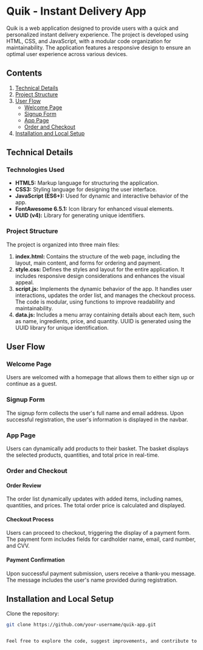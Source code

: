 # Quik - Instant Delivery App

Quik is a web application designed to provide users with a quick and personalized instant delivery experience. The project is developed using HTML, CSS, and JavaScript, with a modular code organization for maintainability. The application features a responsive design to ensure an optimal user experience across various devices.

## Contents

1. [Technical Details](#technical-details)
2. [Project Structure](#project-structure)
3. [User Flow](#user-flow)
   - [Welcome Page](#welcome-page)
   - [Signup Form](#signup-form)
   - [App Page](#app-page)
   - [Order and Checkout](#order-and-checkout)
4. [Installation and Local Setup](#installation-and-local-setup)

## Technical Details

### Technologies Used

- **HTML5:** Markup language for structuring the application.
- **CSS3:** Styling language for designing the user interface.
- **JavaScript (ES6+):** Used for dynamic and interactive behavior of the app.
- **FontAwesome 6.5.1:** Icon library for enhanced visual elements.
- **UUID (v4):** Library for generating unique identifiers.

### Project Structure

The project is organized into three main files:

1. **index.html:** Contains the structure of the web page, including the layout, main content, and forms for ordering and payment.
2. **style.css:** Defines the styles and layout for the entire application. It includes responsive design considerations and enhances the visual appeal.
3. **script.js:** Implements the dynamic behavior of the app. It handles user interactions, updates the order list, and manages the checkout process. The code is modular, using functions to improve readability and maintainability.
4. **data.js:** Includes a menu array containing details about each item, such as name, ingredients, price, and quantity. UUID is generated using the UUID library for unique identification.

## User Flow

### Welcome Page

Users are welcomed with a homepage that allows them to either sign up or continue as a guest.

### Signup Form

The signup form collects the user's full name and email address. Upon successful registration, the user's information is displayed in the navbar.

### App Page

Users can dynamically add products to their basket. The basket displays the selected products, quantities, and total price in real-time.

### Order and Checkout

#### Order Review

The order list dynamically updates with added items, including names, quantities, and prices. The total order price is calculated and displayed.

#### Checkout Process

Users can proceed to checkout, triggering the display of a payment form. The payment form includes fields for cardholder name, email, card number, and CVV.

#### Payment Confirmation

Upon successful payment submission, users receive a thank-you message. The message includes the user's name provided during registration.


## Installation and Local Setup

Clone the repository:

```bash
git clone https://github.com/your-username/quik-app.git


Feel free to explore the code, suggest improvements, and contribute to making Quik even better! 🛠️🚀
